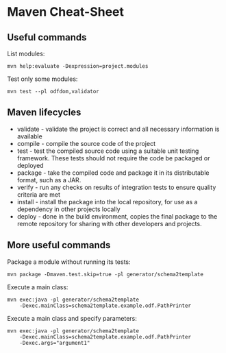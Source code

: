 # Maven Cheat-Sheet

## Useful commands

List modules:

    mvn help:evaluate -Dexpression=project.modules

Test only some modules:

    mvn test --pl odfdom,validator

## Maven lifecycles
* validate - validate the project is correct and all necessary information is available
* compile - compile the source code of the project
* test - test the compiled source code using a suitable unit testing framework. These tests should not require the code be packaged or deployed
* package - take the compiled code and package it in its distributable format, such as a JAR.
* verify - run any checks on results of integration tests to ensure quality criteria are met
* install - install the package into the local repository, for use as a dependency in other projects locally
* deploy - done in the build environment, copies the final package to the remote repository for sharing with other developers and projects.

## More useful commands

Package a module without running its tests:

    mvn package -Dmaven.test.skip=true -pl generator/schema2template

Execute a main class:

    mvn exec:java -pl generator/schema2template
        -Dexec.mainClass=schema2template.example.odf.PathPrinter

Execute a main class and specify parameters:

    mvn exec:java -pl generator/schema2template
        -Dexec.mainClass=schema2template.example.odf.PathPrinter
        -Dexec.args="argument1"

